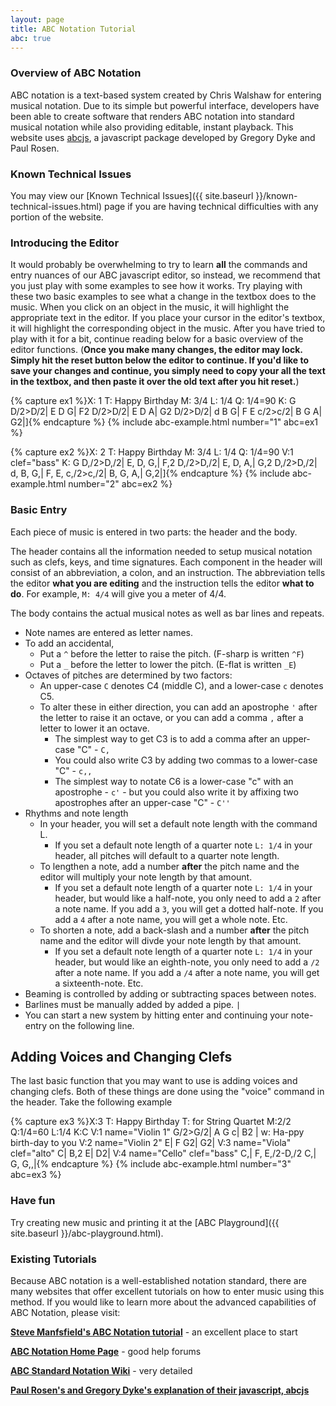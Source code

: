 ```yaml
---
layout: page
title: ABC Notation Tutorial
abc: true
---
```


### Overview of ABC Notation

ABC notation is a text-based system created by Chris Walshaw for entering musical notation. 
Due to its simple but powerful interface, developers have been able to create software that renders ABC notation into standard musical notation while also providing editable, instant playback. 
This website uses [abcjs](https://github.com/paulrosen/abcjs), a javascript package developed by Gregory Dyke and Paul Rosen.

### Known Technical Issues

You may view our [Known Technical Issues]({{ site.baseurl }}/known-technical-issues.html) page if you are having technical difficulties with any portion of the website.

### Introducing the Editor

It would probably be overwhelming to try to learn **all** the commands and entry nuances of our ABC javascript editor, so instead, we recommend that you just play with some examples to see how it works.
Try playing with these two basic examples to see what a change in the textbox does to the music.
When you click on an object in the music, it will highlight the appropriate text in the editor.
If you place your cursor in the editor's textbox, it will highlight the corresponding object in the music.
After you have tried to play with it for a bit, continue reading below for a basic overview of the editor functions.
(**Once you make many changes, the editor may lock. Simply hit the reset button below the editor to continue. If you'd like to save your changes and continue, you simply need to copy your all the text in the textbox, and then paste it over the old text after you hit reset.**)

{% capture ex1 %}X: 1
T: Happy Birthday
M: 3/4
L: 1/4
Q: 1/4=90
K: G
D/2>D/2| E D G| F2 D/2>D/2| E D A| G2 D/2>D/2| 
d B G| F E c/2>c/2| B G A| G2|]{% endcapture %}
{% include abc-example.html number="1" abc=ex1 %}

{% capture ex2 %}X: 2
T: Happy Birthday
M: 3/4
L: 1/4
Q: 1/4=90
V:1 clef="bass"
K: G
D,/2>D,/2| E, D, G,| F,2 D,/2>D,/2| E, D, A,| G,2 D,/2>D,/2| 
d, B, G,| F, E, c,/2>c,/2| B, G, A,| G,2|]{% endcapture %}
{% include abc-example.html number="2" abc=ex2 %}

### Basic Entry

Each piece of music is entered in two parts: the header and the body.

The header contains all the information needed to setup musical notation such as clefs, keys, and time signatures.
Each component in the header will consist of an abbreviation, a colon, and an instruction.
The abbreviation tells the editor **what you are editing** and the instruction tells the editor **what to do**.
For example, `M: 4/4` will give you a meter of 4/4.

The body contains the actual musical notes as well as bar lines and repeats.
- Note names are entered as letter names.
- To add an accidental,
    - Put a `^` before the letter to raise the pitch. (F-sharp is written `^F`)
    - Put a `_` before the letter to lower the pitch. (E-flat is written `_E`)
- Octaves of pitches are determined by two factors:
    - An upper-case `C` denotes C4 (middle C), and a lower-case `c` denotes C5.
    - To alter these in either direction, you can add an apostrophe `'` after the letter to raise it an octave, or you can add a comma `,` after a letter to lower it an octave.
        - The simplest way to get C3 is to add a comma after an upper-case "C" - `C,`
        - You could also write C3 by adding two commas to a lower-case "C" - `c,,`
        - The simplest way to notate C6 is a lower-case "c" with an apostrophe - `c'` - but you could also write it by affixing two apostrophes after an upper-case "C" - `C''`
- Rhythms and note length
    - In your header, you will set a default note length with the command L.
        - If you set a default note length of a quarter note `L: 1/4` in your header, all pitches will default to a quarter note length.
    - To lengthen a note, add a number **after** the pitch name and the editor will multiply your note length by that amount.
        - If you set a default note length of a quarter note `L: 1/4` in your header, but would like a half-note, you only need to add a `2` after a note name. If you add a `3`, you will get a dotted half-note. If you add a `4` after a note name, you will get a whole note. Etc.
    - To shorten a note, add a back-slash and a number **after** the pitch name and the editor will divde your note length by that amount.
        - If you set a default note length of a quarter note `L: 1/4` in your header, but would like an eighth-note, you only need to add a `/2` after a note name. If you add a `/4` after a note name, you will get a sixteenth-note. Etc.
- Beaming is controlled by adding or subtracting spaces between notes.
- Barlines must be manually added by added a pipe. `|`
- You can start a new system by hitting enter and continuing your note-entry on the following line.

## Adding Voices and Changing Clefs

The last basic function that you may want to use is adding voices and changing clefs.
Both of these things are done using the "voice" command in the header. Take the following example

{% capture ex3 %}X:3
T: Happy Birthday
T: for String Quartet
M:2/2
Q:1/4=60
L:1/4
K:C
V:1 name="Violin 1"
G/2>G/2| A G c| B2 |
w: Ha-ppy birth-day to you
V:2 name="Violin 2"
E| F G2| G2|
V:3 name="Viola" clef="alto"
C| B,2 E| D2|
V:4 name="Cello" clef="bass"
C,| F, E,/2-D,/2 C,| G, G,,|{% endcapture %}
{% include abc-example.html number="3" abc=ex3 %}

### Have fun

Try creating new music and printing it at the [ABC Playground]({{ site.baseurl }}/abc-playground.html).

### Existing Tutorials

Because ABC notation is a well-established notation standard, there are many websites that offer excellent tutorials on how to enter music using this method.
If you would like to learn more about the advanced capabilities of ABC Notation, please visit:

[**Steve Manfsfield's ABC Notation tutorial**](http://www.lesession.co.uk/abc/abc_notation.htm) - an excellent place to start

[**ABC Notation Home Page**](http://abcnotation.com/) - good help forums

[**ABC Standard Notation Wiki**](http://abcnotation.com/wiki/abc:standard:v2.1#abc_tutorials) - very detailed

[**Paul Rosen's and Gregory Dyke's explanation of their javascript, abcjs**](https://abcjs.net/#how)
